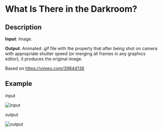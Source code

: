 What Is There in the Darkroom?
==============================

Description
------------------------------

**Input**: Image.

**Output**: Animated .gif file with the property that after being shot on camera with appropriate shutter speed (or merging all frames in any graphics editor), it produces the original image.

Based on https://vimeo.com/39844136

Example
------------------------------
input

![input](https://cloud.githubusercontent.com/assets/13047840/8490450/320c63f8-213a-11e5-98a9-9f42ecd93aa8.jpg)

output

![output](https://cloud.githubusercontent.com/assets/13047840/8490936/b8aa74ec-2142-11e5-965c-58f97dae934f.gif)
